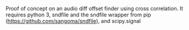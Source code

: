 Proof of concept on an audio diff offset finder using cross correlation.
It requires python 3, sndfile and the sndfile wrapper from pip (https://github.com/sangoma/sndfile), and scipy.signal
